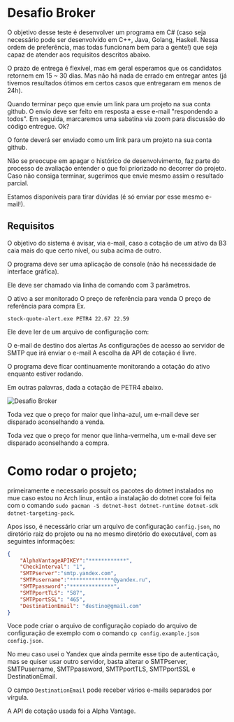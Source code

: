 # Desafio Broker

O objetivo desse teste é desenvolver um programa em C# (caso seja necessário pode ser desenvolvido em C++, Java, Golang, Haskell. Nessa ordem de preferência, mas todas funcionam bem para a gente!) que seja capaz de atender aos requisitos descritos abaixo.


O prazo de entrega é flexível, mas em geral esperamos que os candidatos retornem em 15 ~ 30 dias. Mas não há nada de errado em entregar antes (já tivemos resultados ótimos em certos casos que entregaram em menos de 24h).

Quando terminar peço que envie um link para um projeto na sua conta github.  O envio deve ser feito em resposta a esse e-mail "respondendo a todos". Em seguida, marcaremos uma sabatina via zoom para discussão do código entregue. Ok?

O fonte deverá ser enviado como um link para um projeto na sua conta github.

Não se preocupe em apagar o histórico de desenvolvimento, faz parte do processo de avaliação entender o que foi priorizado no decorrer do projeto. Caso não consiga terminar, sugerimos que envie mesmo assim o resultado parcial.

Estamos disponíveis para tirar dúvidas (é só enviar por esse mesmo e-mail!).


## Requisitos

O objetivo do sistema é avisar, via e-mail, caso a cotação de um ativo da B3 caia mais do que certo nível, ou suba acima de outro.

O programa deve ser uma aplicação de console (não há necessidade de interface gráfica).

Ele deve ser chamado via linha de comando com 3 parâmetros.

O ativo a ser monitorado
O preço de referência para venda
O preço de referência para compra
Ex.

`stock-quote-alert.exe PETR4 22.67 22.59` 

Ele deve ler de um arquivo de configuração com:

O e-mail de destino dos alertas
As configurações de acesso ao servidor de SMTP que irá enviar o e-mail
A escolha da API de cotação é livre.

O programa deve ficar continuamente monitorando a cotação do ativo enquanto estiver rodando.

Em outras palavras, dada a cotação de PETR4 abaixo.

![Desafio Broker](https://user-images.githubusercontent.com/15125899/184268742-d34f7b66-373d-4535-a1f0-32d61bc44cd1.JPG)

Toda vez que o preço for maior que linha-azul, um e-mail deve ser disparado aconselhando a venda.

Toda vez que o preço for menor que linha-vermelha, um e-mail deve ser disparado aconselhando a compra.

# Como rodar o projeto;

primeiramente e necessario possuit os pacotes do dotnet instalados no mue caso estou no Arch linux, então a instalação do dotnet core foi feita com o comando `sudo pacman -S dotnet-host dotnet-runtime dotnet-sdk dotnet-targeting-pack`.

Apos isso, é necessário criar um arquivo de configuração `config.json`, no diretório raiz do projeto ou na no mesmo diretório do executável, com as seguintes informações:

```json
{
    "AlphaVantageAPIKEY":"************",
    "CheckInterval": "1",
    "SMTPserver":"smtp.yandex.com",
    "SMTPusername":"**************@yandex.ru",
    "SMTPpassword":"**************",
    "SMTPportTLS": "587",
    "SMTPportSSL": "465",
    "DestinationEmail": "destino@gmail.com"
}
```

Voce pode criar o arquivo de configuração copiado do arquivo de configuração de exemplo com o comando `cp config.example.json config.json`.

No meu caso usei o Yandex que ainda permite esse tipo de autenticação, mas se quiser usar outro servidor, basta alterar o SMTPserver, SMTPusername, SMTPpassword, SMTPportTLS, SMTPportSSL e DestinationEmail.

O campo `DestinationEmail` pode receber vários e-mails separados por vírgula.

A API de cotação usada foi a Alpha Vantage.
